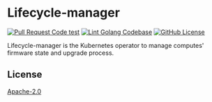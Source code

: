 # Lifecycle-manager

[![Pull Request Code test](https://github.com/ironcore-dev/lifecycle-manager/actions/workflows/test.yml/badge.svg)](https://github.com/ironcore-dev/lifecycle-manager/actions/workflows/test.yml)
[![Lint Golang Codebase](https://github.com/ironcore-dev/lifecycle-manager/actions/workflows/golangci-lint.yml/badge.svg)](https://github.com/ironcore-dev/lifecycle-manager/actions/workflows/golangci-lint.yml)
[![GitHub License](https://img.shields.io/static/v1?label=License&message=Apache-2.0&color=blue)](LICENSE)

Lifecycle-manager is the Kubernetes operator to manage computes' firmware state and upgrade process.

## License

[Apache-2.0](LICENSE)
